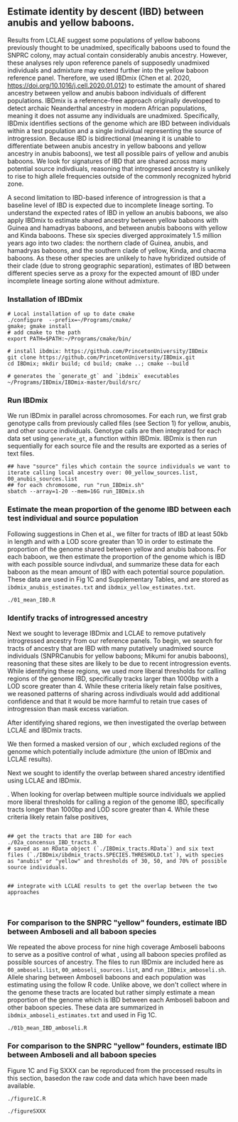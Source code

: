 ## Estimate identity by descent (IBD) between anubis and yellow baboons. 

Results from LCLAE suggest some populations of yellow baboons previously thought to be unadmixed, specifically baboons used to found the SNPRC colony, may actual contain considerably anubis ancestry. However, these analyses rely upon reference panels of supposedly unadmixed individuals and admixture may extend further into the yellow baboon reference panel. Therefore, we used IBDmix (Chen et al. 2020, https://doi.org/10.1016/j.cell.2020.01.012) to estimate the amount of shared ancestry between yellow and anubis baboon individuals of different populations. IBDmix is a reference-free approach originally developed to detect archaic Neanderthal ancestry in modern African populations, meaning it does not assume any individuals are unadmixed. Specifically, IBDmix identifies sections of the genome which are IBD between individuals within a test population and a single individual representing the source of introgression. Because IBD is bidirectional (meaning it is unable to differentiate between anubis ancestry in yellow baboons and yellow ancestry in anubis baboons), we test all possible pairs of yellow and anubis baboons. We look for signatures of IBD that are shared across many potential source indivdiuals, reasoning that introgressed ancestry is unlikely to rise to high allele frequencies outside of the commonly recognized hybrid zone. 

A second limitation to IBD-based inference of introgression is that a baseline level of IBD is expected due to incomplete lineage sorting. To understand the expected rates of IBD in yellow an anubis baboons, we also apply IBDmix to estimate shared ancestry between yellow baboons with Guinea and hamadryas baboons, and between anubis baboons with yellow and Kinda baboons. These six species diverged approximately 1.5 million years ago into two clades: the northern clade of Guinea, anubis, and hamadryas baboons, and the southern clade of yellow, Kinda, and chacma baboons. As these other species are unlikely to have hybridized outside of their clade (due to strong geographic separation), estimates of IBD between different species serve as a proxy for the expected amount of IBD under incomplete lineage sorting alone without admixture. 


### Installation of IBDmix
```console 
# Local installation of up to date cmake 
./configure  --prefix=~/Programs/cmake/
gmake; gmake install 
# add cmake to the path
export PATH=$PATH:~/Programs/cmake/bin/

# install ibdmix: https://github.com/PrincetonUniversity/IBDmix
git clone https://github.com/PrincetonUniversity/IBDmix.git
cd IBDmix; mkdir build; cd build; cmake ..; cmake --build

# generates the `generate_gt` and `ibdmix` executables
~/Programs/IBDmix/IBDmix-master/build/src/
```

### Run IBDmix
We run IBDmix in parallel across chromosomes. For each run, we first grab genotype calls from previously called files (see Section 1) for yellow, anubis, and other source individuals. Genotype calls are then integrated for each data set using `generate_gt`, a function within IBDmix. IBDmix is then run sequentially for each source file and the results are exported as a series of text files.  

```console 
## have "source" files which contain the source individuals we want to iterate calling local ancestry over: 00_yellow_sources.list, 00_anubis_sources.list
## for each chromosome, run "run_IBDmix.sh"
sbatch --array=1-20 --mem=16G run_IBDmix.sh
```

### Estimate the mean proportion of the genome IBD between each test individual and source population
Following suggestions in Chen et al., we filter for tracts of IBD at least 50kb in length and with a LOD score greater than 10 in order to estimate the proportion of the genome shared between yellow and anubis baboons. For each baboon, we then estimate the proportion of the genome which is IBD with each possible source indivdual, and summarize these data for each baboon as the mean amount of IBD with each potential source population. These data are used in Fig 1C and Supplementary Tables, and are stored as `ibdmix_anubis_estimates.txt` and `ibdmix_yellow_estimates.txt`. 

```console
./01_mean_IBD.R
```

### Identify tracks of introgressed ancestry 
Next we sought to leverage IBDmix and LCLAE to remove putatively introgressed ancestry from our reference panels. To begin, we search for tracts of ancestry that are IBD with many putatively unadmixed source individuals (SNPRCanubis for yellow baboons; Mikumi for anubis baboons), reasoning that these sites are likely to be due to recent introgression events. While identifying these regions, we used more liberal thresholds for calling regions of the genome IBD, specifically tracks larger than 1000bp with a LOD score greater than 4. While these criteria likely retain false positives, we reasoned patterns of sharing across indivdiuals would add additional confidence and that it would be more harmful to retain true cases of introgression than mask excess variation. 

After identifying shared regions, we then investigated the overlap between LCLAE and IBDmix tracts. 

We then formed a masked version of our , which excluded regions of the genome which potentially include admixture (the union of IBDmix and LCLAE results). 

Next we sought to identify the overlap between shared ancestry identified using LCLAE and IBDmix. 

.  When looking for overlap between multiple source individuals we applied more liberal thresholds for calling a region of the genome IBD, specifically tracts longer than 1000bp and LOD score greater than 4. While these criteria likely retain false positives, 

```console

## get the tracts that are IBD for each 
./02a_concensus_IBD_tracts.R
# saved as an RData object (`./IBDmix_tracts.RData`) and six text files (`./IBDmix/ibdmix_tracts.SPECIES.THRESHOLD.txt`), with species as "anubis" or "yellow" and thresholds of 30, 50, and 70% of possible source individuals. 


## integrate with LCLAE results to get the overlap between the two approaches



```


### For comparison to the SNPRC "yellow" founders, estimate IBD between Amboseli and all baboon species
We repeated the above process for nine high coverage Amboseli baboons to serve as a positive control of what , using all baboon species profiled as possible sources of ancestry. The files to run IBDmix are included here as `00_amboseli.list`, `00_amboseli_sources.list`, and `run_IBDmix_amboseli.sh`. Allele sharing between Amboseli baboons and each population was estimating using the follow R code. Unlike above, we don't collect where in the genome these tracts are located but rather simply estimate a mean proportion of the genome which is IBD between each Amboseli baboon and other baboon species. These data are summarized in `ibdmix_amboseli_estimates.txt` and used in Fig 1C. 

```console
./01b_mean_IBD_amboseli.R

```

### For comparison to the SNPRC "yellow" founders, estimate IBD between Amboseli and all baboon species
Figure 1C and Fig SXXX can be reproduced from the processed results in this section, basedon the raw code and data which have been made available. 

```console
./figure1C.R

./figureSXXX
```

